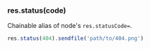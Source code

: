 <h3 id='res.status'>res.status(code)</h3>

Chainable alias of node's `res.statusCode=`.

```js
res.status(404).sendfile('path/to/404.png')
```

